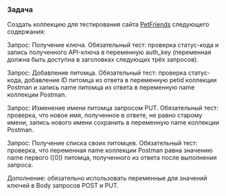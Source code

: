 ### Задача

Создать коллекцию для тестирования сайта [PetFriends](https://petfriends.skillfactory.ru "click me") следующего содержания:

Запрос: Получение ключа. 
Обязательный тест: проверка статус-кода и запись полученного API-ключа в переменную auth_key (переменная должна быть доступна в заголовках следующих трёх запросов).

Запрос: Добавление питомца. 
Обязательный тест: проверка статус-кода, добавление ID питомца из ответа в переменную petid коллекции Postman и запись name питомца из ответа в переменную name коллекции Postman.

Запрос: Изменение имени питомца запросом PUT. 
Обязательный тест: проверка, что новое имя, полученное в ответе, не равно старому имени, запись нового имени сохранить в переменную name коллекции Postman.

Запрос: Получение списка своих питомцев.
Обязательный тест: проверка, что переменная name коллекции Postman равна значению name первого ([0]) питомца, полученного из ответа после выполнения запроса.

Дополнение: обязательно использовать переменные для значений ключей в Body запросов POST и PUT.
